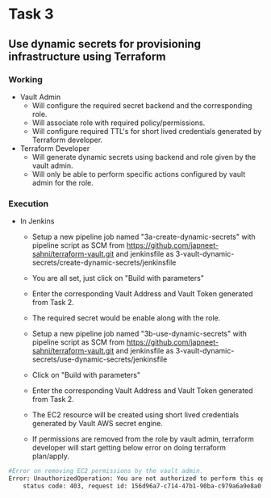# Task 3
## Use dynamic secrets for provisioning infrastructure using Terraform

### Working
- Vault Admin
	- Will configure the required secret backend and the corresponding role.
	- Will associate role with required policy/permissions.
	- Will configure required TTL's for short lived credentials generated by Terraform developer.
- Terraform Developer
	- Will generate dynamic secrets using backend and role given by the vault admin.
	- Will only be able to perform specific actions configured by vault admin for the role.

### Execution
- In Jenkins
    - Setup a new pipeline job named "3a-create-dynamic-secrets" with pipeline script as SCM from https://github.com/japneet-sahni/terraform-vault.git and jenkinsfile as 3-vault-dynamic-secrets/create-dynamic-secrets/jenkinsfile
    - You are all set, just click on "Build with parameters"
    - Enter the corresponding Vault Address and Vault Token generated from Task 2.
    - The required secret would be enable along with the role.

    - Setup a new pipeline job named "3b-use-dynamic-secrets" with pipeline script as SCM from https://github.com/japneet-sahni/terraform-vault.git and jenkinsfile as 3-vault-dynamic-secrets/use-dynamic-secrets/jenkinsfile
    - Click on "Build with parameters"
    - Enter the corresponding Vault Address and Vault Token generated from Task 2.
    - The EC2 resource will be created using short lived credentials generated by Vault AWS secret engine.
    - If permissions are removed from the role by vault admin, terraform developer will start getting below error on doing terraform plan/apply.

```bash
#Error on removing EC2 permissions by the vault admin.
Error: UnauthorizedOperation: You are not authorized to perform this operation.
	status code: 403, request id: 156d96a7-c714-47b1-90ba-c979a6a9e8a0
```